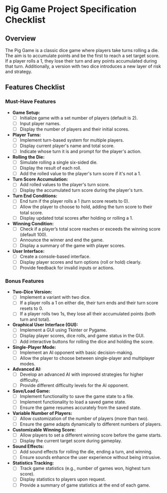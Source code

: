 # Pig Game Project Specification Checklist

## Overview
The Pig Game is a classic dice game where players take turns rolling a die. The aim is to accumulate points and be the first to reach a set target score. If a player rolls a 1, they lose their turn and any points accumulated during that turn. Additionally, a version with two dice introduces a new layer of risk and strategy.

## Features Checklist

### Must-Have Features
- **Game Setup:**
  - [ ] Initialize game with a set number of players (default is 2).
  - [ ] Input player names.
  - [ ] Display the number of players and their initial scores.

- **Player Turns:**
  - [ ] Implement turn-based system for multiple players.
  - [ ] Display current player's name and total score.
  - [ ] Indicate whose turn it is and prompt for the player's action.

- **Rolling the Die:**
  - [ ] Simulate rolling a single six-sided die.
  - [ ] Display the result of each roll.
  - [ ] Add the rolled value to the player's turn score if it's not a 1.

- **Turn Score Accumulation:**
  - [ ] Add rolled values to the player's turn score.
  - [ ] Display the accumulated turn score during the player's turn.

- **Turn End Conditions:**
  - [ ] End turn if the player rolls a 1 (turn score resets to 0).
  - [ ] Allow the player to choose to hold, adding the turn score to their total score.
  - [ ] Display updated total scores after holding or rolling a 1.

- **Winning Condition:**
  - [ ] Check if a player’s total score reaches or exceeds the winning score (default 100).
  - [ ] Announce the winner and end the game.
  - [ ] Display a summary of the game with player scores.

- **User Interface:**
  - [ ] Create a console-based interface.
  - [ ] Display player scores and turn options (roll or hold) clearly.
  - [ ] Provide feedback for invalid inputs or actions.

### Bonus Features
- **Two-Dice Version:**
  - [ ] Implement a variant with two dice.
  - [ ] If a player rolls a 1 on either die, their turn ends and their turn score resets to 0.
  - [ ] If a player rolls two 1s, they lose all their accumulated points (both turn and total).

- **Graphical User Interface (GUI):**
  - [ ] Implement a GUI using Tkinter or Pygame.
  - [ ] Display player scores, dice rolls, and game status in the GUI.
  - [ ] Add interactive buttons for rolling the dice and holding the score.

- **Single-Player Mode:**
  - [ ] Implement an AI opponent with basic decision-making.
  - [ ] Allow the player to choose between single-player and multiplayer modes.

- **Advanced AI:**
  - [ ] Develop an advanced AI with improved strategies for higher difficulty.
  - [ ] Provide different difficulty levels for the AI opponent.

- **Save/Load Game:**
  - [ ] Implement functionality to save the game state to a file.
  - [ ] Implement functionality to load a saved game state.
  - [ ] Ensure the game resumes accurately from the saved state.

- **Variable Number of Players:**
  - [ ] Allow customization of the number of players (more than two).
  - [ ] Ensure the game adapts dynamically to different numbers of players.

- **Customizable Winning Score:**
  - [ ] Allow players to set a different winning score before the game starts.
  - [ ] Display the current target score during gameplay.

- **Sound Effects:**
  - [ ] Add sound effects for rolling the die, ending a turn, and winning.
  - [ ] Ensure sounds enhance the user experience without being intrusive.

- **Statistics Tracking:**
  - [ ] Track game statistics (e.g., number of games won, highest turn score).
  - [ ] Display statistics to players upon request.
  - [ ] Provide a summary of game statistics at the end of each game.
